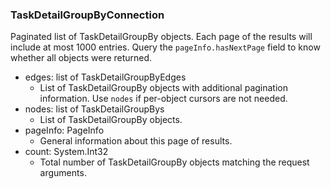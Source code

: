 ### TaskDetailGroupByConnection
Paginated list of TaskDetailGroupBy objects. Each page of the results will include at most 1000 entries. Query the `pageInfo.hasNextPage` field to know whether all objects were returned.

- edges: list of TaskDetailGroupByEdges
  - List of TaskDetailGroupBy objects with additional pagination information. Use `nodes` if per-object cursors are not needed.
- nodes: list of TaskDetailGroupBys
  - List of TaskDetailGroupBy objects.
- pageInfo: PageInfo
  - General information about this page of results.
- count: System.Int32
  - Total number of TaskDetailGroupBy objects matching the request arguments.
